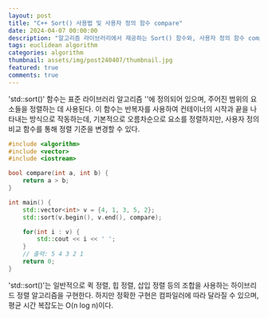 ```yaml
---
layout: post
title: "C++ Sort() 사용법 및 사용자 정의 함수 compare"
date: 2024-04-07 00:00:00
description: "알고리즘 라이브러리에서 제공하는 Sort() 함수와, 사용자 정의 함수 compare 함수에 대해 알아보자"
tags: euclidean algorithm
categories: algorithm
thumbnail: assets/img/post240407/thumbnail.jpg
featured: true
comments: true
---
```


'std::sort()' 함수는 표준 라이브러리 알고리즘 '<algorithm>'에 정의되어 있으며, 주어진 범위의 요소들을 정렬하는 데 사용된다. 이 함수는 반복자를 사용하여 컨테이너의 시작과 끝을 나타내는 방식으로 작동하는데, 기본적으로 오름차순으로 요소를 정렬하지만, 사용자 정의 비교 함수를 통해 정렬 기준을 변경할 수 있다.

```c++
#include <algorithm>
#include <vector>
#include <iostream>

bool compare(int a, int b) {
    return a > b;
}

int main() {
    std::vector<int> v = {4, 1, 3, 5, 2};
    std::sort(v.begin(), v.end(), compare);

    for(int i : v) {
        std::cout << i << ' ';
    }
    // 출력: 5 4 3 2 1
    return 0;
}
```

'std::sort()'는 일반적으로 퀵 정렬, 힙 정렬, 삽입 정렬 등의 조합을 사용하는 하이브리드 정렬 알고리즘을 구현한다. 하지만 정확한 구현은 컴파일러에 따라 달라질 수 있으며, 평균 시간 복잡도는 O(n log n)이다.
